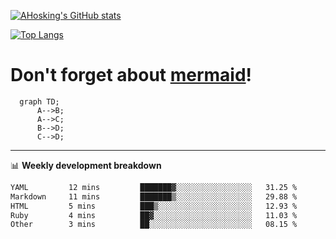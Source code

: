 [![AHosking's GitHub stats](https://github-readme-stats.vercel.app/api?username=ahosking&count_private=true&show_icons=true&theme=onedark&hide_rank=true&include_all_commits=true)](https://github.com/ahosking)

[![Top Langs](https://github-readme-stats.vercel.app/api/top-langs/?username=ahosking&layout=compact&theme=onedark)](https://github.com/ahosking)


# Don't forget about [mermaid](https://github.blog/2022-02-14-include-diagrams-markdown-files-mermaid/)!

```mermaid
  graph TD;
      A-->B;
      A-->C;
      B-->D;
      C-->D;
```
-------

📊 **Weekly development breakdown**

<!--START_SECTION:waka-->

```txt
YAML         12 mins         ███████▓░░░░░░░░░░░░░░░░░   31.25 %
Markdown     11 mins         ███████▒░░░░░░░░░░░░░░░░░   29.88 %
HTML         5 mins          ███▒░░░░░░░░░░░░░░░░░░░░░   12.93 %
Ruby         4 mins          ██▓░░░░░░░░░░░░░░░░░░░░░░   11.03 %
Other        3 mins          ██░░░░░░░░░░░░░░░░░░░░░░░   08.15 %
```

<!--END_SECTION:waka-->
